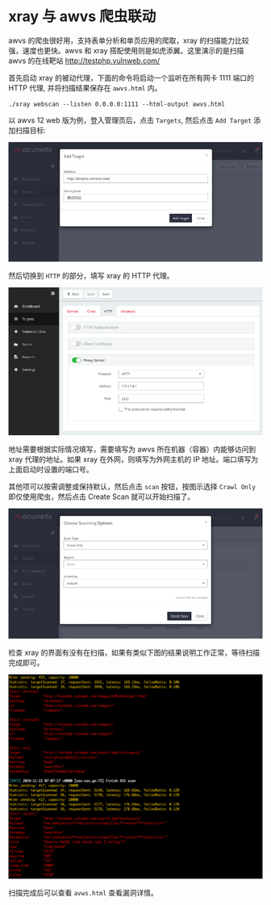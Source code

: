 # xray 与 awvs 爬虫联动

awvs 的爬虫很好用，支持表单分析和单页应用的爬取，xray 的扫描能力比较强，速度也更快。awvs 和 xray 搭配使用则是如虎添翼。这里演示的是扫描 awvs 的在线靶站 http://testphp.vulnweb.com/

首先启动 xray 的被动代理，下面的命令将启动一个监听在所有网卡 1111 端口的 HTTP 代理, 并将扫描结果保存在 `awvs.html` 内。

```
./xray webscan --listen 0.0.0.0:1111 --html-output awvs.html
```

以 awvs 12 web 版为例，登入管理页后，点击 `Targets`, 然后点击 `Add Target` 添加扫描目标:

![](../assets/scenario/awvs/add-target.png)

然后切换到 `HTTP` 的部分，填写 xray 的 HTTP 代理。

![](../assets/scenario/awvs/proxy-server.png)

地址需要根据实际情况填写，需要填写为 awvs 所在机器（容器）内能够访问到 xray 代理的地址。如果 xray 在外网，则填写为外网主机的 IP 地址。端口填写为上面启动时设置的端口号。

其他项可以按需调整或保持默认，然后点击 `scan` 按钮，按图示选择 `Crawl Only` 即仅使用爬虫，然后点击 Create Scan 就可以开始扫描了。

![](../assets/scenario/awvs/scan.png)

检查 xray 的界面有没有在扫描，如果有类似下图的结果说明工作正常，等待扫描完成即可。

![](../assets/scenario/awvs/xray-result.png)

扫描完成后可以查看 `avws.html` 查看漏洞详情。